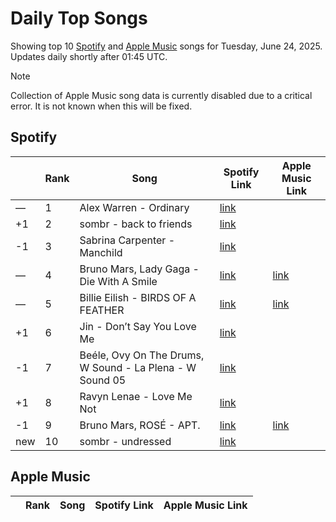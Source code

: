 # Daily Top Songs

Showing top 10 [Spotify](#spotify) and [Apple Music](#apple-music) songs for Tuesday, June 24, 2025. Updates daily shortly after 01:45 UTC.

> [!NOTE]  
> Collection of Apple Music song data is currently disabled due to a critical error. It is not known when this will be fixed.

## Spotify

|             | Rank            | Song            | Spotify Link                    | Apple Music Link                                                                             |
| ----------- | --------------- | --------------- | ------------------------------- | -------------------------------------------------------------------------------------------- |
| — | 1 | Alex Warren \- Ordinary | [link](https://open.spotify.com/track/6qqrTXSdwiJaq8SO0X2lSe) |  |
| +1 | 2 | sombr \- back to friends | [link](https://open.spotify.com/track/0FTmksd2dxiE5e3rWyJXs6) |  |
| -1 | 3 | Sabrina Carpenter \- Manchild | [link](https://open.spotify.com/track/42UBPzRMh5yyz0EDPr6fr1) |  |
| — | 4 | Bruno Mars, Lady Gaga \- Die With A Smile | [link](https://open.spotify.com/track/2plbrEY59IikOBgBGLjaoe) | [link](https://music.apple.com/us/song/die-with-a-smile/1762656732) |
| — | 5 | Billie Eilish \- BIRDS OF A FEATHER | [link](https://open.spotify.com/track/6dOtVTDdiauQNBQEDOtlAB) | [link](https://music.apple.com/us/song/birds-of-a-feather/1739659142) |
| +1 | 6 | Jin \- Don’t Say You Love Me | [link](https://open.spotify.com/track/27xkOIER6uDLKALIelHylZ) |  |
| -1 | 7 | Beéle, Ovy On The Drums, W Sound \- La Plena \- W Sound 05 | [link](https://open.spotify.com/track/6iOndD4OFo7GkaDypWQIou) |  |
| +1 | 8 | Ravyn Lenae \- Love Me Not | [link](https://open.spotify.com/track/4WFgvKVfEhb3IUAFGrutTR) |  |
| -1 | 9 | Bruno Mars, ROSÉ \- APT\. | [link](https://open.spotify.com/track/5vNRhkKd0yEAg8suGBpjeY) | [link](https://music.apple.com/us/song/apt/1773452221) |
| new | 10 | sombr \- undressed | [link](https://open.spotify.com/track/4AajxCEwGEsmHmT4H1TwjY) |  |

## Apple Music

|             | Rank            | Song            | Spotify Link                    | Apple Music Link                   |
| ----------- | --------------- | --------------- | ------------------------------- | ---------------------------------- |
